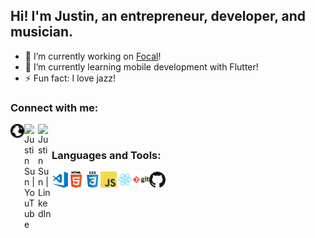 ## Hi! I'm Justin, an entrepreneur, developer, and musician.

- 🚀 I’m currently working on [Focal][focal]!
- 🌱 I’m currently learning mobile development with Flutter!
- ⚡ Fun fact: I love jazz!

### Connect with me:

[<img align="left" alt="justinsun.me" width="22px" src="https://raw.githubusercontent.com/iconic/open-iconic/master/svg/globe.svg" />][website]
[<img align="left" alt="Justin Sun | YouTube" width="22px" src="https://cdn.jsdelivr.net/npm/simple-icons@v3/icons/youtube.svg" />][youtube]
[<img align="left" alt="Justin Sun | LinkedIn" width="22px" src="https://cdn.jsdelivr.net/npm/simple-icons@v3/icons/linkedin.svg" />][linkedin]

<br />

### Languages and Tools:

<img align="left" alt="Visual Studio Code" width="26px" src="https://raw.githubusercontent.com/github/explore/80688e429a7d4ef2fca1e82350fe8e3517d3494d/topics/visual-studio-code/visual-studio-code.png" />
<img align="left" alt="HTML5" width="26px" src="https://raw.githubusercontent.com/github/explore/80688e429a7d4ef2fca1e82350fe8e3517d3494d/topics/html/html.png" />
<img align="left" alt="CSS3" width="26px" src="https://raw.githubusercontent.com/github/explore/80688e429a7d4ef2fca1e82350fe8e3517d3494d/topics/css/css.png" />
<img align="left" alt="JavaScript" width="26px" src="https://raw.githubusercontent.com/github/explore/80688e429a7d4ef2fca1e82350fe8e3517d3494d/topics/javascript/javascript.png" />
<img align="left" alt="React" width="26px" src="https://raw.githubusercontent.com/github/explore/80688e429a7d4ef2fca1e82350fe8e3517d3494d/topics/react/react.png" />
<img align="left" alt="Git" width="26px" src="https://raw.githubusercontent.com/github/explore/80688e429a7d4ef2fca1e82350fe8e3517d3494d/topics/git/git.png" />
<img align="left" alt="GitHub" width="26px" src="https://raw.githubusercontent.com/github/explore/78df643247d429f6cc873026c0622819ad797942/topics/github/github.png" />

[website]: https://justinsun.me
[youtube]: https://www.youtube.com/channel/UCq52u1VcV_IyI8TYgNqWZMg
[linkedin]: https://linkedin.com/in/justinsunyt
[focal]: https://focal.technology